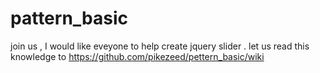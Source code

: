 # pattern_basic
join us , I would like eveyone to help create jquery slider . let us
read this knowledge to https://github.com/pikezeed/pettern_basic/wiki 
